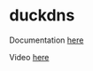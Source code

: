 # duckdns

Documentation [here](https://docs.technotim.live/posts/duck-dns/)

Video [here](https://www.youtube.com/watch?v=bVmUV1G5wpI)
